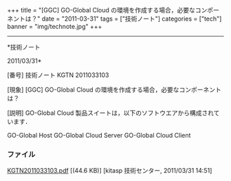﻿+++
title = "[GGC] GO-Global Cloud の環境を作成する場合，必要なコンポーネントは？"
date = "2011-03-31"
tags = ["技術ノート"]
categories = ["tech"]
banner = "img/technote.jpg"
+++

-----------------------------------------------------------------------------------------------------------------------------

*技術ノート

2011/03/31*


[番号]
技術ノート KGTN 2011033103

[現象]
[GGC] GO-Global Cloud の環境を作成する場合，必要なコンポーネントは？

[説明]
GO-Global Cloud 製品スイートは，以下のソフトウエアから構成されています．

GO-Global Host
GO-Global Cloud Server
GO-Global Cloud Client


### ファイル

 
 


[KGTN2011033103.pdf](http://techreport.kitasp.net/attachments/download/530/KGTN2011033103.pdf)
 [(44.6 KB)] [kitasp 技術センター, 2011/03/31
14:51]


 


 


